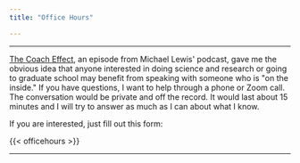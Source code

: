 ```yaml
---
title: "Office Hours"

---
```


------
[The Coach Effect](https://atrpodcast.com/episodes/the-coach-effect-s1!5c657), an episode from Michael Lewis' podcast, gave me the obvious idea that anyone interested in doing science and research or going to graduate school may benefit from speaking with someone who is "on the inside." If you have questions, I want to help through a phone or Zoom call. The conversation would be private and off the record. It would last about 15 minutes and I will try to answer as much as I can about what I know. 

If you are interested, just fill out this form:

{{< officehours >}}

------
